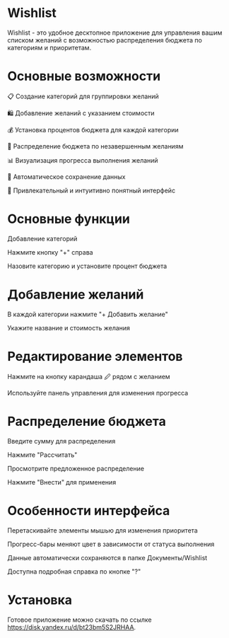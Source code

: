 # Wishlist
Wishlist - это удобное десктопное приложение для управления вашим списком желаний с возможностью распределения бюджета по категориям и приоритетам.


# Основные возможности

📋 Создание категорий для группировки желаний

🛍️ Добавление желаний с указанием стоимости

💰 Установка процентов бюджета для каждой категории

🧮 Распределение бюджета по незавершенным желаниям

📊 Визуализация прогресса выполнения желаний

📁 Автоматическое сохранение данных

🎨 Привлекательный и интуитивно понятный интерфейс



# Основные функции

Добавление категорий

Нажмите кнопку "+" справа

Назовите категорию и установите процент бюджета



# Добавление желаний

В каждой категории нажмите "+ Добавить желание"

Укажите название и стоимость желания



# Редактирование элементов

Нажмите на кнопку карандаша 🖉 рядом с желанием

Используйте панель управления для изменения прогресса



# Распределение бюджета

Введите сумму для распределения

Нажмите "Рассчитать"

Просмотрите предложенное распределение

Нажмите "Внести" для применения



# Особенности интерфейса

Перетаскивайте элементы мышью для изменения приоритета

Прогресс-бары меняют цвет в зависимости от статуса выполнения

Данные автоматически сохраняются в папке Документы/Wishlist

Доступна подробная справка по кнопке "?"

# Установка

Готовое приложение можно скачать по ссылке https://disk.yandex.ru/d/bt23bm5S2JRHAA. 
